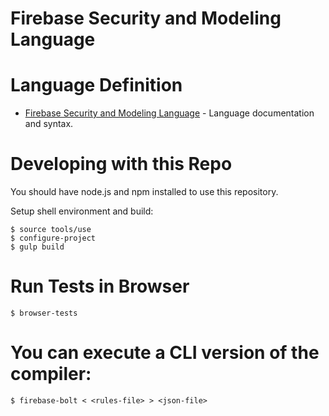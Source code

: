 # Firebase Security and Modeling Language

# Language Definition

  - [Firebase Security and Modeling Language](docs/language.md) - Language documentation and syntax.

# Developing with this Repo

You should have node.js and npm installed to use this repository.

Setup shell environment and build:

    $ source tools/use
    $ configure-project
    $ gulp build

# Run Tests in Browser

    $ browser-tests

# You can execute a CLI version of the compiler:

    $ firebase-bolt < <rules-file> > <json-file>
